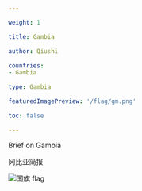 ```yaml
---

weight: 1

title: Gambia

author: Qiushi 

countries: 
- Gambia

type: Gambia

featuredImagePreview: '/flag/gm.png'

toc: false 

---
```


Brief on Gambia

冈比亚简报 

<!--more-->

![国旗 flag](/flag/gm.png)